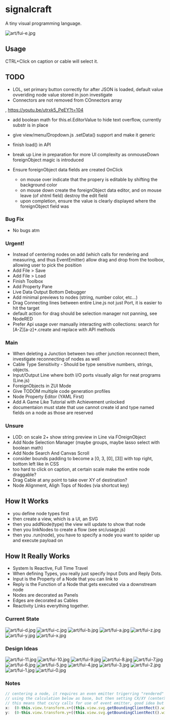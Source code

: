 # signalcraft
A tiny visual programming language.

![art/fui-e.jpg](art/fui-e.jpg)


## Usage

CTRL+Click on caption or cable will select it.

## TODO

- LOL, set primary button correctly for after JSON is loaded, default value ovveriding node value stored in json investigate
- Connectors are not removed from COnnectors array

, https://youtu.be/utrxk5_PeEY?t=104


- add boolean math for this.el.EditorValue to hide text overflow, currently substr is in place
- give view/menu/Dropdown.js .setData() support and make it generic
- finish load() in API
- break up Line in preparation for more UI complexity as onmouseDown foreignObject magic is introduced

- Ensure foreignObject data fields are created OnClick
  - on mouse over indicate that the propery is editable by shifting the background color
  - on mouse down create the foreignObject data editor, and on mouse leave (of xhtml field) destroy the edit field
  - upon completion, ensure the value is clearly displayed where the foreignObject field was

### Bug Fix

- No bugs atm

### Urgent!

- Instead of centering nodes on add (which calls for rendering and measuring, and thus EventEmitter) allow drag and drop from the toolbox, allowing user to pick the position
- Add File > Save
- Add File > Load
- Finish Toolbox
- Add Property Pane
- Live Data Output Bottom Debugger
- Add minimal previews to nodes (string, number color, etc...)
- Drag Connecting lines between entire Line.js not just Port, it is easier to hit the target
- default action for drag should be selection manager not panning, see NodeRED
- Prefer Api usage over manually interacting with collections: search for [A-Z][a-z]+\.create and replace with API methods


### Main
- When deleting a Junction between two other junction reconnect them, investigate reconnecting of nodes as well
- Cable Type Sensitivity - Should be type sensitive numbers, strings, objects.
- Input/Output Line where both I/O ports visually align for neat programs (Line.js)
- ForeignObjects in ZUI Mode
- Give TODOM multiple code generation profiles
- Node Property Editor (YAML First)
- Add A Game Like Tutorial with Achievement unlocked
- documentaion must state that use cannot create id and type named fields on a node as those are reserved

### Unsure

- LOD: on scale 2+ show string preview in Line via FOreignObject
- Add Node Selection Manager (maybe groups, maybe lasso select with boolean math)
- Add Node Search And Canvas Scroll
- consider bounds padding to become a [0, 3, [0], [3]] with top right, bottom left like in CSS
- too hard to click on caption, at certain scale make the entire node draggable?
- Drag Cable at any point to take over XY of destination?
- Node Alignment, Aligh Tops of Nodes (via shortcut key)

## How It Works

- you define node types first
- then create a view, which is a UI, an SVG
- then you addNode(type) the view will update to show that node
- then you linkNodes to create a flow (see src/usage.js)
- then you .run(node), you have to specify a node you want to spider up and execute payload on

## How It Really Works

- System Is Reactive, Full Time Travel
- When defining Types, you really just specify Input Dots and Reply Dots.
- Input is the Property of a Node that you can link to
- Reply is the Function of a Node that gets executed via a downstream node
- Nodes are decorated as Panels
- Edges are decorated as Cables
- Reactivity Links everything together.

### Current State
![art/fui-d.jpg](art/fui-d.jpg)
![art/fui-c.jpg](art/fui-c.jpg)
![art/fui-b.jpg](art/fui-b.jpg)
![art/fui-a.jpg](art/fui-a.jpg)
![art/fui-z.jpg](art/fui-z.jpg)
![art/fui-y.jpg](art/fui-y.jpg)
![art/fui-x.jpg](art/fui-x.jpg)

### Design Ideas

![art/fui-11.jpg](art/fui-11.jpg)
![art/fui-10.jpg](art/fui-10.jpg)
![art/fui-9.jpg](art/fui-9.jpg)
![art/fui-8.jpg](art/fui-8.jpg)
![art/fui-7.jpg](art/fui-7.jpg)
![art/fui-6.jpg](art/fui-6.jpg)
![art/fui-5.jpg](art/fui-5.jpg)
![art/fui-4.jpg](art/fui-4.jpg)
![art/fui-3.jpg](art/fui-3.jpg)
![art/fui-2.jpg](art/fui-2.jpg)
![art/fui-1.jpg](art/fui-1.jpg)
![art/fui-0.jpg](art/fui-0.jpg)


### Notes

```JavaScript
// centering a node, it requires an even emitter trigerring "rendered" and then measuring width and height of the rendered node
// using the calculation below as base, but then setting CX/XY (centerX, centerY) by substracting half with/height from below
// this means that cx/cy calls for use of event emitter, good idea but too early in development atm.
x:  (0-this.view.transform.x+((this.view.svg.getBoundingClientRect().width/2)))/this.view.transform.scale,
y:  (0-this.view.transform.y+((this.view.svg.getBoundingClientRect().width/2)))/this.view.transform.scale
```
